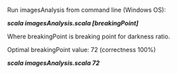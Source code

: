 Run imagesAnalysis from command line (Windows OS):

***scala imagesAnalysis.scala [breakingPoint]***

Where breakingPoint is breaking point for darkness ratio.

Optimal breakingPoint value: 72 (correctness 100%)

***scala imagesAnalysis.scala 72***
